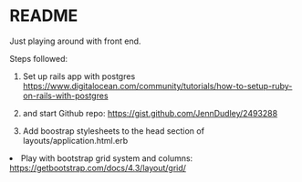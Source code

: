 # README

Just playing around with front end.

Steps followed:
1. Set up rails app with postgres
https://www.digitalocean.com/community/tutorials/how-to-setup-ruby-on-rails-with-postgres

2. and start Github repo:
https://gist.github.com/JennDudley/2493288

3. Add boostrap stylesheets to the head section of layouts/application.html.erb
<link rel="stylesheet" href="https://stackpath.bootstrapcdn.com/bootstrap/4.3.1/css/bootstrap.min.css" integrity="sha384-ggOyR0iXCbMQv3Xipma34MD+dH/1fQ784/j6cY/iJTQUOhcWr7x9JvoRxT2MZw1T" crossorigin="anonymous"

4. Play with bootstrap grid system and columns:
https://getbootstrap.com/docs/4.3/layout/grid/
